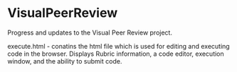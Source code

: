 # VisualPeerReview
Progress and updates to the Visual Peer Review project.

execute.html - conatins the html file which is used for editing and executing code in the browser. Displays Rubric information, a code editor, execution window, and the ability to submit code.